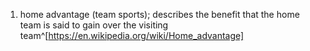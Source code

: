 1. home advantage (team sports); describes the benefit that the home team is said to gain over the visiting team^[https://en.wikipedia.org/wiki/Home_advantage]